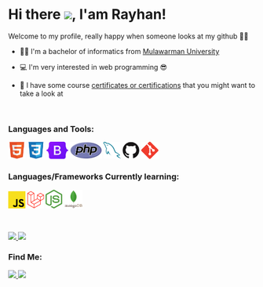 Hi there <img src="https://media.giphy.com/media/hvRJCLFzcasrR4ia7z/giphy.gif" width="25px">, I'am Rayhan!
==
Welcome to my profile, really happy when someone looks at my github :muscle::blush:


- :man_student: I'm a bachelor of informatics from [Mulawarman University](https://unmul.ac.id)
- :computer: I'm very interested in web programming :sunglasses:

- :open_file_folder: I have some course [certificates or certifications](https://github.com/handane/CERTIFICATE) that
you
might want to take a look at
<br>

### Languages and Tools:
<p>
   <code><a href="#"><img alt="HTML5" title="HTML5" src="./assets/html.svg" height="35"></a></code>
   <code><a href="#"><img alt="CSS3" title="CSS3" src="./assets/css.svg" height="35"></a></code>
   <code><a href="#"><img alt="bootstrap" title="Bootstrap" src="./assets/bootstrap.png" height="35"></a></code>
   <code><a href="#"><img alt="PHP" title="PHP" src="./assets/php.png" height="35"></a></code>
   <code><a href="#"><img alt="MySQL" title="MySQL" src="./assets/mysql.png" height="35"></a></code>
   <code><a href="#"><img alt="Github" title="Github" src="./assets/github.jpg" height="35"></a></code>
   <code><a href="#"><img alt="Git" title="Git" src="./assets/git.svg" height="35"></a></code>
</p>  


### Languages/Frameworks Currently learning:
<p>
   <code><a href="#"><img alt="Javascript" title="Javascript" src="./assets/js.svg" height="35"></a></code>
   <code><a href="#"><img alt="laravel" title="Laravel" src="./assets/laravel.png" height="35"></a></code>
<!--    <code><a href="#"><img alt="ReactJS" title="React JS" src="./assets/reactjs.png" height="35"></a></code> -->
   <code><a href="#"><img alt="node.js" title="node.js" src="./assets/nodejs.png" height="38"></a></code>
   <code><a href="#"><img alt="node.js" title="node.js" src="./assets/mongodb.png" height="38"></a></code>
</p>  

<br>
<p>
   <a href="https://github.com/handane">
      <img height="180em"
         src="https://github-readme-stats-eight-theta.vercel.app/api?username=handane&show_icons=true&theme=algolia&include_all_commits=true&count_private=true" />
      <img height="180em"
         src="https://github-readme-stats-eight-theta.vercel.app/api/top-langs/?username=handane&layout=compact&langs_count=8&theme=algolia" />
   </a>
</p>


### Find Me:
<p align="">
   <a href="https://www.linkedin.com/in/rayhan-zidane-achmad/">
      <img src="https://img.shields.io/badge/linkedin-248ce0?&style=for-the-badge&logo=linkedin&logoColor=white">
   </a>
   <a href="mailto:zidaneachmad0@gmail.com">
      <img src="https://img.shields.io/badge/Email-f52035?&style=for-the-badge&logo=MAIL.RU&logoColor=white">
   </a>
</p>
</h1>
